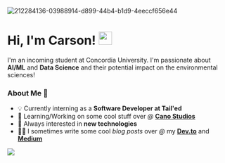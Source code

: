![212284136-03988914-d899-44b4-b1d9-4eeccf656e44](https://github.com/carsonSgit/carsonSgit/assets/92652800/6cdcbdc9-78e7-4e1a-ab11-e9fe3cb9e622)
<!-- [![Ashutosh's github activity graph](https://github-readme-activity-graph.vercel.app/graph?username=carsonSgit&bg_color=000000&color=ffffff&line=00E676&point=ffffff&area=true&hide_border=true)](https://github.com/ashutosh00710/github-readme-activity-graph) -->
<!-- Replace repo=____ & github.com/carsonSgit/_____ [![ReadMe Card](https://github-readme-stats.vercel.app/api/pin/?username=carsonSgit&repo=CropCare)](https://github.com/carsonSgit/CropCare) -->

<h1>Hi, I'm Carson! <img src="https://media.giphy.com/media/hvRJCLFzcasrR4ia7z/giphy.gif" width="30px"></h1>

I'm an incoming student at Concordia University. I'm passionate about **AI/ML** and **Data Science** and their potential impact on the environmental sciences!

### About Me 🌟
- 💡 Currently interning as a **Software Developer at Tail'ed**
- 🌱 Learning/Working on some cool stuff over *@* **[Cano Studios](https://github.com/Cano-Studios)**
- 🎯 Always interested in **new technologies**
- 👨‍💻 I sometimes write some cool *blog posts* over *@* my **[Dev.to](https://dev.to/carsonsgit)** and **[Medium](https://medium.com/@carsonspriggs6)**

<!--
<img src="https://github-readme-stats.vercel.app/api/top-langs/?username=carsonSgit&hide=css,mermaid,html,Jupyter%20Notebook&hide_progress=true&custom_title=Public%20Code%20Written&langs_count=8" />
<img src="https://streak-stats.demolab.com?user=carsonSgit&theme=transparent&hide_border=true&border_radius=30" />
<img height="240em" src="https://github-readme-stats.vercel.app/api?username=carsonSgit&show_icons=true&locale=en&theme=tokyonight" alt="carsonSgit" />
 -->
  
<img src="https://komarev.com/ghpvc/?username=carsonSgit&&style=flat-square" align="center" />


